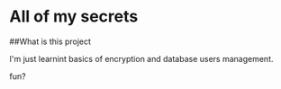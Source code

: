 # All of my secrets

##What is this project

I'm just learnint basics of encryption and database users management.

fun?
